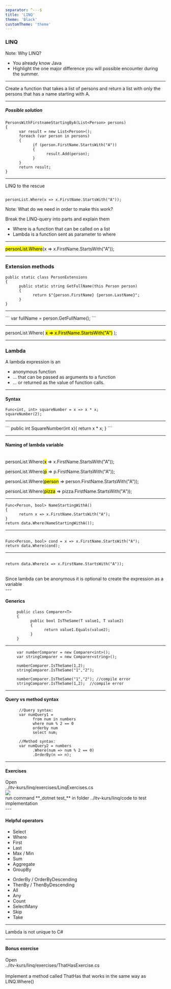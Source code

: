 ```yaml
---
separator: ^---$
title: 'LINQ'
theme: 'Black'
customTheme: 'theme'
---
```


### LINQ

Note:
Why LINQ?

- You already know Java
- Highlight the one major difference you will possible encounter during the summer.

---

Create a function that takes a list of persons and return a list with only the persons that has a name starting with A.

---

##### Possible solution

```
PersonsWithFirstnameStartingByA(List<Person> persons)
{
      var result = new List<Person>();
      foreach (var person in persons)
      {
            if (person.FirstName.StartsWith("A"))
            {
                  result.Add(person);
            }
      }
      return result;
}

```

---

LINQ to the rescue

```

personList.Where(x => x.FirstName.StartsWith("A"));

```

Note:
What do we need in order to make this work?

Break the LINQ-query into parts and explain them

- Where is a function that can be called on a list
- Lambda is a function sent as parameter to where

---

<mark>personList.Where</mark>(x => x.FirstName.StartsWith("A"));

---

### Extension methods

```
public static class PersonExtensions
{
      public static string GetFullName(this Person person)
      {
            return $"{person.FirstName} {person.LastName}";
      }
}

```

<hr>
```
var fullName = person.GetFullName();
```

---

personList.Where( <mark> x => x.FirstName.StartsWith("A")</mark> );

---

### Lambda

A lambda expression is an

- anonymous function
- ... that can be passed as arguments to a function
- ... or returned as the value of function calls.

---

#### Syntax
```
Func<int, int> squareNumber = x => x * x;
squareNumber(2);
```

<hr>
```
public int SquareNumber(int x){
      return x * x;
}
```

---

#### Naming of lambda variable

<div class="small">
<br>
personList.Where(<mark>x</mark> => x.FirstName.StartsWith("A"));
<br>

personList.Where(<mark>p</mark> => p.FirstName.StartsWith("A"));
<br>

personList.Where(<mark>person</mark> => person.FirstName.StartsWith("A"));
<br>

personList.Where(<mark>pizza</mark> => pizza.FirstName.StartsWith("A"));

</div>

---

```
Func<Person, bool> NameStartingWithA()
{
      return x => x.FirstName.StartsWith("A");
}
return data.Where(NameStartingWithA());

```

<hr>

```

Func<Person, bool> cond = x => x.FirstName.StartsWith("A");
return data.Where(cond);

```

<hr>

```

return data.Where(x => x.FirstName.StartsWith("A"));
```

<div class="note">

<br>
Since lambda can be anonymous it is optional to create the expression as a variable
</div>
---

#### Generics
```
     public class Comparer<T>
     {
           public bool IsTheSame(T value1, T value2)
           {
                 return value1.Equals(value2);
           }
     }
```

<hr>

```
     var numberComparer = new Comparer<int>();
     var stringComparer = new Comparer<string>();

     numberComparer.IsTheSame(1,2);
     stringComparer.IsTheSame("1","2");

     numberComparer.IsTheSame("1","2"); //compile error
     stringComparer.IsTheSame(1,2);  //compile error
```

---

#### Query vs method syntax

```
      //Query syntax:
      var numQuery1 =
            from num in numbers
            where num % 2 == 0
            orderby num
            select num;

      //Method syntax:
      var numQuery2 = numbers
            .Where(num => num % 2 == 0)
            .OrderBy(n => n);
```

---

#### Exercises

<div class="note">
Open
<br>
../itv-kurs/linq/exercises/LinqExercises.cs
</div>

<img src="/content/exampletask.png">

<div class="note">
run command **_dotnet test_** in folder ../itv-kurs/linq/code to test implementation
</div>
---

#### Helpful operators

<div class="note">

<div class="col-2">
<ul>

<li> Select </li>
<li> Where </li>
<li> First </li>
<li> Last </li>
<li> Max / Min </li>
<li> Sum </li>
<li> Aggregate </li>
<li> GroupBy </li>
</div>
<div class="col-2">
<ul>
<li> OrderBy / OrderByDescending </li>
<li> ThenBy / ThenByDescending </li>
<li> All </li>
<li> Any </li>
<li> Count </li>
<li> SelectMany </li>
<li> Skip </li>
<li> Take </li>
</div>

</div>

---

Lambda is not unique to C#

---

#### Bonus exercise

<div class="note">
Open
<br>
../itv-kurs/linq/exercises/ThatHasExercise.cs
<br>
<br>
Implement a method called ThatHas that works in the same way as LINQ.Where()
</div>
